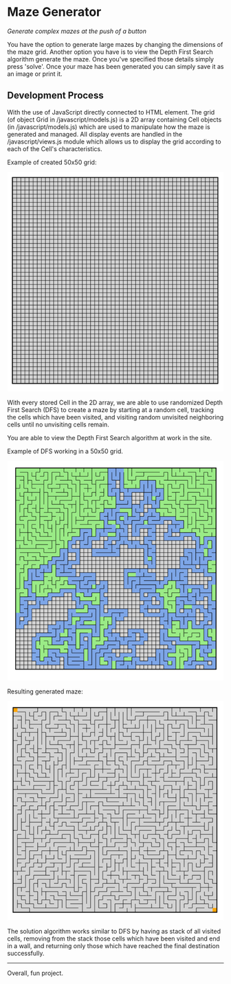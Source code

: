 # Maze Generator
_Generate complex mazes at the push of a button_

You have the option to generate large mazes by changing the dimensions of the maze grid. Another option you have is to view the Depth First Search algorithm generate the maze. Once you've specified those details simply press 'solve'. 
Once your maze has been generated you can simply save it as an image or print it.

## Development Process
With the use of JavaScript directly connected to HTML <canvas> element. The grid (of object Grid in /javascript/models.js) is a 2D array containing Cell objects (in /javascript/models.js) which are used to manipulate how the maze is generated and managed. All display events are handled in the /javascript/views.js module which allows us to display the grid according to each of the Cell's characteristics.

Example of created 50x50 grid:

![image](assets/grid.PNG)

With every stored Cell in the 2D array, we are able to use randomized Depth First Search (DFS) to create a maze by starting at a random cell, tracking the cells which have been visited, and visiting random unvisited neighboring cells until no unvisiting cells remain.

You are able to view the Depth First Search algorithm at work in the site.

Example of DFS working in a 50x50 grid.

![image](assets/DFS.png)

Resulting generated maze:

![image](assets/maze.PNG)

The solution algorithm works similar to DFS by having as stack of all visited cells, removing from the stack those cells which have been visited and end in a wall, and returning only those which have reached the final destination successfully. 

---

Overall, fun project.
